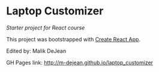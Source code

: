 # Laptop Customizer
_Starter project for React course_

This project was bootstrapped with [Create React App](https://github.com/facebook/create-react-app).

Edited by: Malik DeJean

GH Pages link: http://m-dejean.github.io/laptop_customizer
